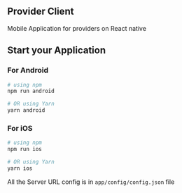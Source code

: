 ## Provider Client
Mobile Application for providers on React native

## Start your Application
### For Android

```bash
# using npm
npm run android

# OR using Yarn
yarn android
```

### For iOS

```bash
# using npm
npm run ios

# OR using Yarn
yarn ios
```

All the Server URL config is in ```app/config/config.json``` file

